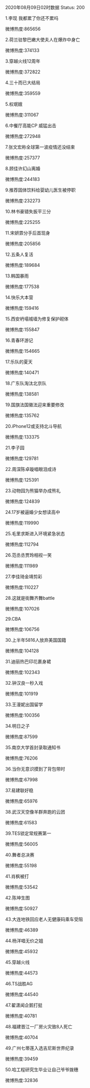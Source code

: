 2020年08月09日02时数据
Status: 200

1.李现 我都累了你还不累吗

微博热度:865656

2.荷兰驻黎巴嫩大使夫人在爆炸中身亡

微博热度:374133

3.穿越火线12周年

微博热度:372822

4.三十而已大结局

微博热度:359559

5.权珉娥

微博热度:311067

6.中餐厅高能CP 威猛出击

微博热度:272948

7.张文宏称全球第一波疫情还没结束

微博热度:257377

8.顾佳许幻山离婚

微博热度:244183

9.推荐固体饮料给婴幼儿医生被停职

微博热度:232273

10.林书豪错失扳平三分

微博热度:225255

11.宋妍霏分手后首现身

微博热度:205856

12.五条人复活

微博热度:189684

13.韩国暴雨

微博热度:177538

14.快乐大本营

微博热度:159416

15.西安坍塌城墙为修复保护砌体

微博热度:155847

16.青春环游记

微博热度:154665

17.乐队的夏天

微博热度:140471

18.广东队淘汰北京队

微博热度:138581

19.国旗法国徽法迎来重要修改

微博热度:135762

20.iPhone12或支持北斗导航

微博热度:133375

21.李子园

微博热度:129781

22.周深陈卓璇唱眼泪成诗

微博热度:125391

23.动物园为熊猫举办成熊礼

微博热度:124839

24.17岁被逼婚少女想读高中

微博热度:119990

25.毛里求斯进入环境紧急状态

微博热度:112794

26.范丞丞贾玲相视一笑

微博热度:111989

27.李佳琦金靖剪彩

微博热度:110227

28.这就是街舞齐舞battle

微博热度:107026

29.CBA

微博热度:106756

30.上半年5816人放弃美国国籍

微博热度:104128

31.迪丽热巴印花裹身裙

微博热度:102343

32.钟汉良一秒入戏

微博热度:101919

33.王漫妮出国留学

微博热度:100356

34.明日之子

微博热度:87599

35.南京大学首封录取通知书

微博热度:76206

36.当你无意识摸到了背包带时

微博热度:67998

37.易建联好稳

微博热度:65976

38.武汉天空像羊群奔跑的云团

微博热度:61583

39.TES锁定常规赛第一

微博热度:56005

40.舞者总决赛

微博热度:55198

41.肖枫被打

微博热度:53542

42.陈坤生图

微博热度:50927

43.大连地铁回应老人无健康码乘车受阻

微博热度:46389

44.杨洋唱无价之姐

微博热度:45932

45.穿越火线

微博热度:44573

46.TS战胜AG

微博热度:44540

47.翟潇闻企鹅打挺

微博热度:40781

48.福建晋江一厂房火灾致8人死亡

微博热度:40704

49.广州七蒂莲入选吉尼斯世界纪录

微博热度:39459

50.哈工程研究生毕业让自己爷爷拨穗

微博热度:32836

